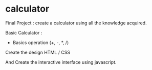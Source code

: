 # calculator

Final Project : create a calculator using all the knowledge acquired. 

Basic Calculator :
- Basics operation (+, -, *, /)

Create the design HTML / CSS 

And Create the interactive interface using javascript. 